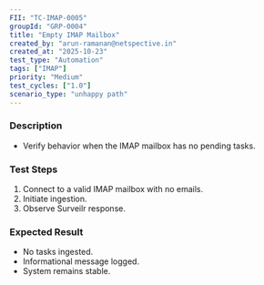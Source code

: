 ```yaml
---
FII: "TC-IMAP-0005"
groupId: "GRP-0004"
title: "Empty IMAP Mailbox"
created_by: "arun-ramanan@netspective.in"
created_at: "2025-10-23"
test_type: "Automation"
tags: ["IMAP"]
priority: "Medium"
test_cycles: ["1.0"]
scenario_type: "unhappy path"
---
```


### Description
- Verify behavior when the IMAP mailbox has no pending tasks.

### Test Steps
1. Connect to a valid IMAP mailbox with no emails.  
2. Initiate ingestion.  
3. Observe Surveilr response.

### Expected Result
- No tasks ingested.  
- Informational message logged.  
- System remains stable.
